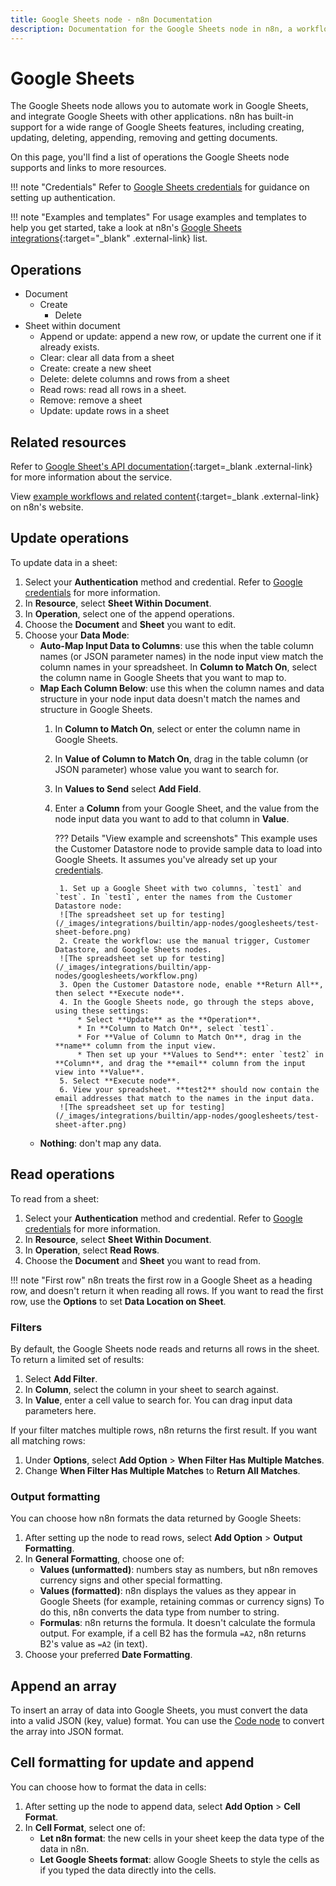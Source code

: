```yaml
---
title: Google Sheets node - n8n Documentation
description: Documentation for the Google Sheets node in n8n, a workflow automation platform. Includes details of operations and configuration, and links to examples and credentials information.
---
```


# Google Sheets

The Google Sheets node allows you to automate work in Google Sheets, and integrate Google Sheets with other applications. n8n has built-in support for a wide range of Google Sheets features, including creating, updating, deleting, appending, removing and getting documents. 

On this page, you'll find a list of operations the Google Sheets node supports and links to more resources.

!!! note "Credentials"
    Refer to [Google Sheets credentials](/integrations/builtin/credentials/google/) for guidance on setting up authentication. 

!!! note "Examples and templates"
    For usage examples and templates to help you get started, take a look at n8n's [Google Sheets integrations](https://n8n.io/integrations/google-sheets/){:target="_blank" .external-link} list.


## Operations

* Document
  * Create
	* Delete
* Sheet within document
	* Append or update: append a new row, or update the current one if it already exists.
	* Clear: clear all data from a sheet
	* Create: create a new sheet
	* Delete: delete columns and rows from a sheet
	* Read rows: read all rows in a sheet.
	* Remove: remove a sheet
	* Update: update rows in a sheet

## Related resources

Refer to [Google Sheet's API documentation](https://developers.google.com/sheets/api){:target=_blank .external-link} for more information about the service.

View [example workflows and related content](https://n8n.io/integrations/google-sheets/){:target=_blank .external-link} on n8n's website.

## Update operations

To update data in a sheet:

1. Select your **Authentication** method and credential. Refer to [Google credentials](/integrations/builtin/credentials/google/) for more information.
2. In **Resource**, select **Sheet Within Document**.
3. In **Operation**, select one of the append operations.
4. Choose the **Document** and **Sheet** you want to edit.
5. Choose your **Data Mode**:
	* **Auto-Map Input Data to Columns**: use this when the table column names (or JSON parameter names) in the node input view match the column names in your spreadsheet. In **Column to Match On**, select the column name in Google Sheets that you want to map to.
	* **Map Each Column Below**: use this when the column names and data structure in your node input data doesn't match the names and structure in Google Sheets. 
		1. In **Column to Match On**, select or enter the column name in Google Sheets. 
		2. In **Value of Column to Match On**, drag in the table column (or JSON parameter) whose value you want to search for. 
		3. In **Values to Send** select **Add Field**. 
		4. Enter a **Column** from your Google Sheet, and the value from the node input data you want to add to that column in **Value**.

			??? Details "View example and screenshots"
				This example uses the Customer Datastore node to provide sample data to load into Google Sheets. It assumes you've already set up your [credentials](/integrations/builtin/credentials/google/).

				1. Set up a Google Sheet with two columns, `test1` and `test`. In `test1`, enter the names from the Customer Datastore node:  
				![The spreadsheet set up for testing](/_images/integrations/builtin/app-nodes/googlesheets/test-sheet-before.png)  
				2. Create the workflow: use the manual trigger, Customer Datastore, and Google Sheets nodes.  
				![The spreadsheet set up for testing](/_images/integrations/builtin/app-nodes/googlesheets/workflow.png)  
				3. Open the Customer Datastore node, enable **Return All**, then select **Execute node**.
				4. In the Google Sheets node, go through the steps above, using these settings:
					* Select **Update** as the **Operation**.
					* In **Column to Match On**, select `test1`.
					* For **Value of Column to Match On**, drag in the **name** column from the input view.
					* Then set up your **Values to Send**: enter `test2` in **Column**, and drag the **email** column from the input view into **Value**.
				5. Select **Execute node**.
				6. View your spreadsheet. **test2** should now contain the email addresses that match to the names in the input data.  
				![The spreadsheet set up for testing](/_images/integrations/builtin/app-nodes/googlesheets/test-sheet-after.png)  

	* **Nothing**: don't map any data.


## Read operations

To read from a sheet:

1. Select your **Authentication** method and credential. Refer to [Google credentials](/integrations/builtin/credentials/google/) for more information.
2. In **Resource**, select **Sheet Within Document**.
3. In **Operation**, select **Read Rows**.
4. Choose the **Document** and **Sheet** you want to read from.

!!! note "First row"
	n8n treats the first row in a Google Sheet as a heading row, and doesn't return it when reading all rows. If you want to read the first row, use the **Options** to set **Data Location on Sheet**.

### Filters

By default, the Google Sheets node reads and returns all rows in the sheet. To return a limited set of results:

1. Select **Add Filter**.
2. In **Column**, select the column in your sheet to search against.
3. In **Value**, enter a cell value to search for. You can drag input data parameters here.

If your filter matches multiple rows, n8n returns the first result. If you want all matching rows:

1. Under **Options**, select **Add Option** > **When Filter Has Multiple Matches**.
2. Change **When Filter Has Multiple Matches** to **Return All Matches**.

### Output formatting

You can choose how n8n formats the data returned by Google Sheets:

1. After setting up the node to read rows, select **Add Option** > **Output Formatting**.
2. In **General Formatting**, choose one of:
	* **Values (unformatted)**: numbers stay as numbers, but n8n removes currency signs and other special formatting.
	* **Values (formatted)**: n8n displays the values as they appear in Google Sheets (for example, retaining commas or currency signs) To do this, n8n converts the data type from number to string.
	* **Formulas**: n8n returns the formula. It doesn't calculate the formula output. For example, if a cell B2 has the formula `=A2`, n8n returns B2's value as `=A2` (in text).
3. Choose your preferred **Date Formatting**.

## Append an array

To insert an array of data into Google Sheets, you must convert the data into a valid JSON (key, value) format. You can use the [Code node](/integrations/builtin/core-nodes/n8n-nodes-base.code/) to convert the array into JSON format.

## Cell formatting for update and append

You can choose how to format the data in cells:

1. After setting up the node to append data, select **Add Option** > **Cell Format**.
2. In **Cell Format**, select one of:
	* **Let n8n format**: the new cells in your sheet keep the data type of the data in n8n.
	* **Let Google Sheets format**: allow Google Sheets to style the cells as if you typed the data directly into the cells.




